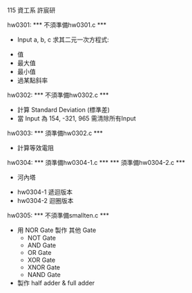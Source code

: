 115 資工系 許宸研

hw0301:
*** 不須準備hw0301.c ***
- Input a, b, c 求其二元一次方程式:
* 值 
* 最大值
* 最小值
* 過某點斜率

hw0302:
*** 不須準備hw0302.c ***
- 計算 Standard Deviation (標準差)
- 當 Input 為 154, -321, 965 需清除所有Input

hw0303:
*** 須準備hw0302.c ***
- 計算等效電阻

hw0304:
*** 須準備hw0304-1.c ***
*** 須準備hw0304-2.c ***
- 河內塔
* hw0304-1 遞迴版本
* hw0304-2 迴圈版本

hw0305:
*** 不須準備smallten.c ***
* 用 NOR Gate 製作 其他 Gate
	* NOT Gate
	* AND Gate
	* OR Gate
	* XOR Gate
	* XNOR Gate
	* NAND Gate
* 製作 half adder & full adder
